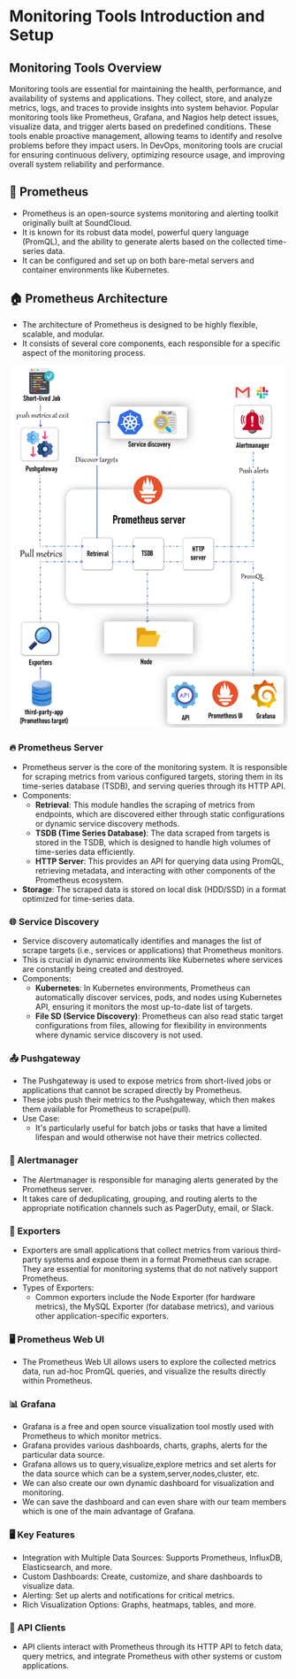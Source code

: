 # Monitoring Tools Introduction and Setup

## Monitoring Tools Overview
Monitoring tools are essential for maintaining the health, performance, and availability of systems and applications. 
They collect, store, and analyze metrics, logs, and traces to provide insights into system behavior. Popular monitoring 
tools like Prometheus, Grafana, and Nagios help detect issues, visualize data, and trigger alerts based on predefined 
conditions. These tools enable proactive management, allowing teams to identify and resolve problems before they impact 
users. In DevOps, monitoring tools are crucial for ensuring continuous delivery, optimizing resource usage, and improving
overall system reliability and performance.

## 🚀 Prometheus
- Prometheus is an open-source systems monitoring and alerting toolkit originally built at SoundCloud.
- It is known for its robust data model, powerful query language (PromQL), and the ability to generate alerts based on the collected time-series data.
- It can be configured and set up on both bare-metal servers and container environments like Kubernetes.

## 🏠 Prometheus Architecture
- The architecture of Prometheus is designed to be highly flexible, scalable, and modular.
- It consists of several core components, each responsible for a specific aspect of the monitoring process.

![Prometheus Architecture](https://github.com/balusena/observability-monitoring-for-devops/blob/main/02-Monitoring%20Tools%20Introduction%20and%20Setup/prometheus-architecture.gif)

### 🔥 Prometheus Server
- Prometheus server is the core of the monitoring system. It is responsible for scraping metrics from various configured targets, storing them in its time-series database (TSDB), and serving queries through its HTTP API.
- Components:
    - **Retrieval**: This module handles the scraping of metrics from endpoints, which are discovered either through static configurations or dynamic service discovery methods.
    - **TSDB (Time Series Database)**: The data scraped from targets is stored in the TSDB, which is designed to handle high volumes of time-series data efficiently.
    - **HTTP Server**: This provides an API for querying data using PromQL, retrieving metadata, and interacting with other components of the Prometheus ecosystem.
- **Storage**: The scraped data is stored on local disk (HDD/SSD) in a format optimized for time-series data.

### 🌐 Service Discovery
- Service discovery automatically identifies and manages the list of scrape targets (i.e., services or applications) that Prometheus monitors.
- This is crucial in dynamic environments like Kubernetes where services are constantly being created and destroyed.
- Components:
    - **Kubernetes**: In Kubernetes environments, Prometheus can automatically discover services, pods, and nodes using Kubernetes API, ensuring it monitors the most up-to-date list of targets.
    - **File SD (Service Discovery)**: Prometheus can also read static target configurations from files, allowing for flexibility in environments where dynamic service discovery is not used.

### 📤 Pushgateway
- The Pushgateway is used to expose metrics from short-lived jobs or applications that cannot be scraped directly by Prometheus.
- These jobs push their metrics to the Pushgateway, which then makes them available for Prometheus to scrape(pull).
- Use Case:
    - It's particularly useful for batch jobs or tasks that have a limited lifespan and would otherwise not have their metrics collected.

### 🚨 Alertmanager
- The Alertmanager is responsible for managing alerts generated by the Prometheus server.
- It takes care of deduplicating, grouping, and routing alerts to the appropriate notification channels such as PagerDuty, email, or Slack.

### 🧲 Exporters
- Exporters are small applications that collect metrics from various third-party systems and expose them in a format Prometheus can scrape. They are essential for monitoring systems that do not natively support Prometheus.
- Types of Exporters:
    - Common exporters include the Node Exporter (for hardware metrics), the MySQL Exporter (for database metrics), and various other application-specific exporters.

### 🖥️ Prometheus Web UI
- The Prometheus Web UI allows users to explore the collected metrics data, run ad-hoc PromQL queries, and visualize the results directly within Prometheus.

### 📊 Grafana
- Grafana is a free and open source visualization tool mostly used with Prometheus to which monitor metrics.
- Grafana provides various dashboards, charts, graphs, alerts for the particular data source.
- Grafana allows us to query,visualize,explore metrics and set alerts for the data source which can be a system,server,nodes,cluster, etc.
- We can also create our own dynamic dashboard for visualization and monitoring.
- We can save the dashboard and can even share with our team members which is one of the main advantage of Grafana.

### 🖥️ Key Features
- Integration with Multiple Data Sources: Supports Prometheus, InfluxDB, Elasticsearch, and more.
- Custom Dashboards: Create, customize, and share dashboards to visualize data.
- Alerting: Set up alerts and notifications for critical metrics.
- Rich Visualization Options: Graphs, heatmaps, tables, and more.

### 🔌 API Clients
- API clients interact with Prometheus through its HTTP API to fetch data, query metrics, and integrate Prometheus with other systems or custom applications.



